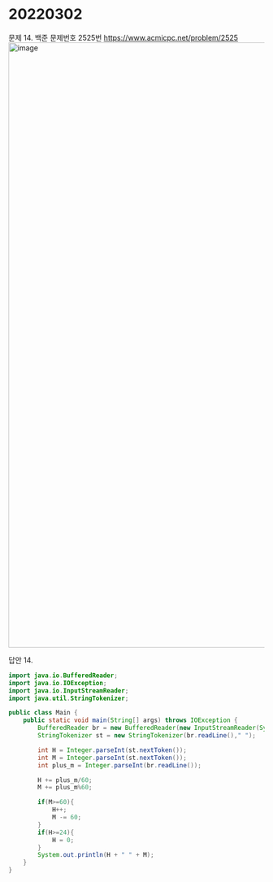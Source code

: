 20220302
========
문제 14. 백준 문제번호 2525번 https://www.acmicpc.net/problem/2525
<br/>
<img width="1191" alt="image" src="https://user-images.githubusercontent.com/65878311/156386229-82accfa7-4025-4dad-a90e-0f02579ddf1c.png">

답안 14.
~~~java
import java.io.BufferedReader;
import java.io.IOException;
import java.io.InputStreamReader;
import java.util.StringTokenizer;

public class Main {
    public static void main(String[] args) throws IOException {
        BufferedReader br = new BufferedReader(new InputStreamReader(System.in));
        StringTokenizer st = new StringTokenizer(br.readLine()," ");

        int H = Integer.parseInt(st.nextToken());
        int M = Integer.parseInt(st.nextToken());
        int plus_m = Integer.parseInt(br.readLine());

        H += plus_m/60;
        M += plus_m%60;

        if(M>=60){
            H++;
            M -= 60;
        }
        if(H>=24){
            H = 0;
        }
        System.out.println(H + " " + M);
    }
}
~~~
